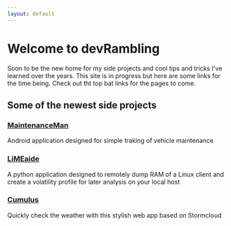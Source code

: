 ```yaml
---
layout: default
---
```


# Welcome to devRambling
Soon to be the new home for my side projects and cool tips and tricks I've learned over the years. This site is in progress but here are some links for the time being. Check out tht top bat links for the pages to come.


## Some of the newest side projects
### [MaintenanceMan](https://github.com/kd8bny/maintenanceMan)
Android application designed for simple traking of vehicle maintenance
### [LiMEaide](https://github.com/kd8bny/LiMEaide)
A python application designed to remotely dump RAM of a Linux client and create a volatility profile for later analysis on your local host
### [Cumulus](https://github.com/kd8bny/cumulus)
Quickly check the weather with this stylish web app based on Stormcloud